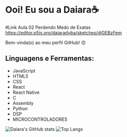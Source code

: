 <!--
**daiaradyba/daiaradyba** is a ✨ _special_ ✨ repository because its `README.md` (this file) appears on your GitHub profile.

Here are some ideas to get you started:

- 🔭 I’m currently working on ...
- 🌱 I’m currently learning ...
- 👯 I’m looking to collaborate on ...
- 🤔 I’m looking for help with ...
- 💬 Ask me about ...
- 📫 How to reach me: ...
- 😄 Pronouns: ...
- ⚡ Fun fact: ...
-->

# Ooi! Eu sou a Daiara☕

#Link Aula 02 Perdendo Medo de Exatas
https://editor.p5js.org/daiaradyba/sketches/djGEBzFem

Bem-vinda(o) ao meu perfil GitHub! 😊

## Linguagens e Ferramentas:
- JavaScript
- HTML5
- CSS
- React
- React Native
- C
- Assembly
- Python
- DSP
- MICROCONTROLADORES
  

![Daiara's GitHub stats](https://github-readme-stats.vercel.app/api?username=daiaradyba&show_icons=true&theme=radical)
![Top Langs](https://github-readme-stats.vercel.app/api/top-langs/?username=daiaradyba&layout=compact)

